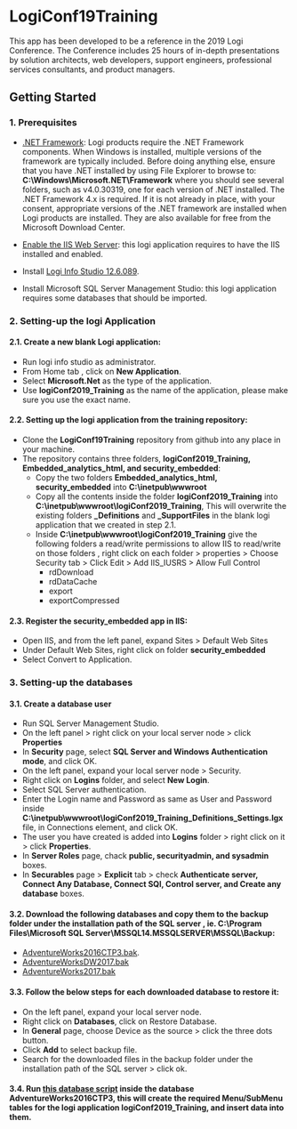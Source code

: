 # LogiConf19Training
This app has been developed to be a reference in the 2019 Logi Conference. The Conference includes 25 hours of in-depth presentations by solution architects, web developers, support engineers, professional services consultants, and product managers.

## Getting Started
### 1. Prerequisites
* [.NET Framework](https://documentation.logianalytics.com/logiinfov12/content/installing-logi-info-on-windows-10.htm#Preparing): Logi products require the .NET Framework components. When Windows is installed, multiple versions of the framework are typically included. Before doing anything else, ensure that you have .NET installed by using File Explorer to browse to:
**C:\Windows\Microsoft.NET\Framework**
where you should see several folders, such as v4.0.30319, one for each version of .NET installed. The .NET Framework 4.x is required. If it is not already in place, with your consent, appropriate versions of the .NET framework are installed when Logi products are installed. They are also available for free from the Microsoft Download Center.

* [Enable the IIS Web Server](https://documentation.logianalytics.com/logiinfov12/content/installing-logi-info-on-windows-10.htm#Preparing): this logi application requires to have the IIS installed and enabled.

* Install [Logi Info Studio 12.6.089](https://documentation.logianalytics.com/logiinfov12/content/installing-logi-info-on-windows-10.htm#StartInstall).

* Install Microsoft SQL Server Management Studio: this logi application requires some databases that should be imported.


### 2. Setting-up the logi Application
#### 2.1. Create a new blank Logi application:

* Run logi info studio as administrator.
* From Home tab , click on **New Application**.
* Select **Microsoft.Net** as the type of the application.
* Use **logiConf2019_Training** as the name of the application, please make sure you use the exact name.

#### 2.2. Setting up the logi application from the training repository:
* Clone the **LogiConf19Training** repository from github into any place in your machine.
* The repository contains three folders, **logiConf2019_Training, Embedded_analytics_html, and security_embedded**:
  * Copy the two folders **Embedded_analytics_html, security_embedded** into **C:\inetpub\wwwroot**
  * Copy all the contents inside the folder **logiConf2019_Training** into **C:\inetpub\wwwroot\logiConf2019_Training**, This will overwrite the existing folders **_Definitions** and **_SupportFiles** in the blank logi application that we created in step 2.1.
  * Inside **C:\inetpub\wwwroot\logiConf2019_Training** give the following folders a read/write permissions to allow IIS to read/write on those folders , right click on each folder > properties > Choose Security tab > Click Edit > Add IIS_IUSRS > Allow Full Control
    * rdDownload
    * rdDataCache
    * export
    * exportCompressed

#### 2.3. Register the **security_embedded** app in IIS:
* Open IIS, and from the left panel, expand Sites > Default Web Sites
* Under Default Web Sites, right click on folder **security_embedded** 
* Select Convert to Application.  

### 3. Setting-up the databases
#### 3.1. Create a database user
* Run SQL Server Management Studio.
* On the left panel > right click on your local server node > click **Properties**
* In **Security** page, select **SQL Server and Windows Authentication mode**, and click OK.
* On the left panel, expand your local server node > Security.
* Right click on **Logins** folder, and select **New Login**.
* Select SQL Server authentication.
* Enter the Login name and Password as same as User and Password inside  **C:\inetpub\wwwroot\logiConf2019_Training\_Definitions\_Settings.lgx** file, in Connections element, and click OK.
* The user you have created is added into **Logins** folder > right click on it > click **Properties**.
* In **Server Roles** page, chack **public, securityadmin, and sysadmin** boxes.
* In **Securables** page > **Explicit** tab > check **Authenticate server, Connect Any Database, Connect SQl, Control server, and Create any database** boxes.

#### 3.2. Download the following databases and copy them to the backup folder under the installation path of the SQL server , ie. C:\Program Files\Microsoft SQL Server\MSSQL14.MSSQLSERVER\MSSQL\Backup:
* [AdventureWorks2016CTP3.bak](https://www.microsoft.com/en-us/download/details.aspx?id=49502).
* [AdventureWorksDW2017.bak](https://github.com/Microsoft/sql-server-samples/releases/download/adventureworks/AdventureWorksDW2017.bak)
* [AdventureWorks2017.bak](https://github.com/microsoft/sql-server-samples/releases)

#### 3.3. Follow the below steps for each downloaded database to restore it: 
* On the left panel, expand your local server node.
* Right click on **Databases**, click on Restore Database.
* In **General** page, choose Device as the source > click the three dots button.
* Click **Add** to select backup file.
* Search for the downloaded files in the backup folder under the installation path of the SQL server > click ok.

#### 3.4. Run [this database script](https://gist.github.com/SSukkar/ebac833504f28d27495baeda25783c49) inside the database **AdventureWorks2016CTP3**, this will create the required Menu/SubMenu tables for the logi application **logiConf2019_Training**, and insert data into them.
